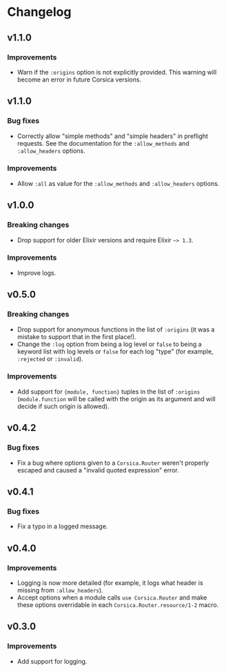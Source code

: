 # Changelog

## v1.1.0

### Improvements

  * Warn if the `:origins` option is not explicitly provided. This warning will become an error in future Corsica versions.

## v1.1.0

### Bug fixes

  * Correctly allow "simple methods" and "simple headers" in preflight requests. See the documentation for the `:allow_methods` and `:allow_headers` options.

### Improvements

  * Allow `:all` as value for the `:allow_methods` and `:allow_headers` options.

## v1.0.0

### Breaking changes

  * Drop support for older Elixir versions and require Elixir `~> 1.3`.

### Improvements

  * Improve logs.

## v0.5.0

### Breaking changes

  * Drop support for anonymous functions in the list of `:origins` (it was a mistake to support that in the first place!).
  * Change the `:log` option from being a log level or `false` to being a keyword list with log levels or `false` for each log "type" (for example, `:rejected` or `:invalid`).

### Improvements

  * Add support for `{module, function}` tuples in the list of `:origins` (`module.function` will be called with the origin as its argument and will decide if such origin is allowed).

## v0.4.2

### Bug fixes

  * Fix a bug where options given to a `Corsica.Router` weren't properly escaped and caused a "invalid quoted expression" error.

## v0.4.1

### Bug fixes

  * Fix a typo in a logged message.

## v0.4.0

### Improvements

  * Logging is now more detailed (for example, it logs what header is missing from `:allow_headers`).
  * Accept options when a module calls `use Corsica.Router` and make these options overridable in each `Corsica.Router.resource/1-2` macro.

## v0.3.0

### Improvements

* Add support for logging.
